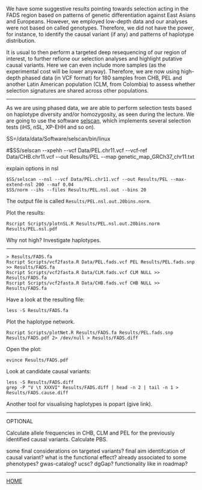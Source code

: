 
We have some suggestive results pointing towards selection acting in the FADS region based on patterns of genetic differentiation against East Asians and Europeans.
However, we employed low-depth data and our analyses were not based on called genotypes.
Therefore, we did not have the power, for instance, to identify the causal variant (if any) and patterns of haplotype distribution.

It is usual to then perform a targeted deep resequencing of our region of interest, to further refione our selection analyses and highlight putative causal variants.
Here we can even include more samples (as the experimental cost will be lower anyway).
Therefore, we are now using high-depth phased data (in VCF format) for  180 samples from CHB, PEL and another Latin American population (CLM, from Colombia) to assess whether selection signatures are shared across other populations.

-------------------------- 

As we are using phased data, we are able to perform selection tests based on haplotype diversity and/or homozygosity, as seen during the lecture.
We are going to use the software [selscan](https://github.com/szpiech/selscan), which implements several selection tests (iHS, nSL, XP-EHH and so on).



SS=/data/data/Software/selscan/bin/linux

#$SS/selscan --xpehh --vcf Data/PEL.chr11.vcf --vcf-ref Data/CHB.chr11.vcf --out Results/PEL --map genetic_map_GRCh37_chr11.txt 

explain options in nsl

```
$SS/selscan --nsl --vcf Data/PEL.chr11.vcf --out Results/PEL --max-extend-nsl 200 --maf 0.04
$SS/norm --ihs --files Results/PEL.nsl.out --bins 20
```
The output file is called `Results/PEL.nsl.out.20bins.norm`.

Plot the results:
```
Rscript Scripts/plotnSL.R Results/PEL.nsl.out.20bins.norm Results/PEL.nsl.pdf
```

Why not high?
Investigate haplotypes.

-----------------------


```
> Results/FADS.fa
Rscript Scripts/vcf2fasta.R Data/PEL.fads.vcf PEL Results/PEL.fads.snp >> Results/FADS.fa
Rscript Scripts/vcf2fasta.R Data/CLM.fads.vcf CLM NULL >> Results/FADS.fa
Rscript Scripts/vcf2fasta.R Data/CHB.fads.vcf CHB NULL >> Results/FADS.fa
```
Have a look at the resulting file:
```
less -S Results/FADS.fa
```

Plot the haplotype network.
```
Rscript Scripts/plotNet.R Results/FADS.fa Results/PEL.fads.snp Results/FADS.pdf 2> /dev/null > Results/FADS.diff
```
Open the plot:
```
evince Results/FADS.pdf
```

Look at candidate causal variants:
```
less -S Results/FADS.diff
grep -P "V \t XXXVI" Results/FADS.diff | head -n 2 | tail -n 1 > Results/FADS.cause.diff
```

Another tool for visualising haplotypes is popart (give link).

--------------

OPTIONAL

Calculate allele frequencies in CHB, CLM and PEL for the previously identified causal variants.
Calculate PBS.

some final considerations on targeted variants? final aim identifcation of causal variant? what is the functional effect? already associated to some phenotypes? gwas-catalog? ucsc? dgGap? functionality like in roadmap?

------------------------

[HOME](https://github.com/mfumagalli/Weggis)





